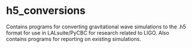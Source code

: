 # h5_conversions
Contains programs for converting gravitational wave simulations to the .h5 format for use in LALsuite/PyCBC for research related to LIGO. Also contains programs for reporting on existing simulations.
